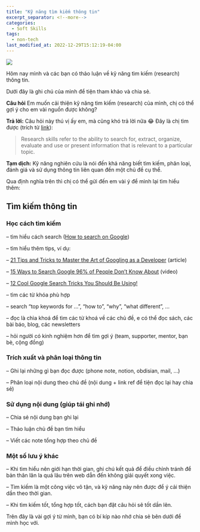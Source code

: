 ```yaml
---
title: "Kỹ năng tìm kiếm thông tin"
excerpt_separator: <!--more-->
categories:
  - Soft Skills
tags:
  - non-tech
last_modified_at: 2022-12-29T15:12:19-04:00
---
```


![](/assets/images/2022/12/2022-12-ky-nang-tim-kiem-thong-tin-cover.webp)

Hôm nay mình và các bạn có thảo luận về kỹ năng tìm kiếm (research) thông tin.

Dưới đây là ghi chú của mình để tiện tham khảo và chia sẻ. 

**Câu hỏi**
Em muốn cải thiện kỹ năng tìm kiếm (research) của mình, chị có thể gợi ý cho em vài nguồn được không?

**Trả lời:**
Câu hỏi này thú vị ấy em, mà cũng khó trả lời nữa 😂 
Đây là chị tìm được (trích từ [link](https://www.universityofgalway.ie/academic-skills/readingandresearch/)):

> Research skills refer to the ability to search for, extract, organize, evaluate and use or present information that is relevant to a particular topic.

**Tạm dịch:**
Kỹ năng nghiên cứu là nói đến khả năng biết tìm kiếm, phân loại, đánh giá và sử dụng thông tin liên quan đến một chủ đề cụ thể.

Qua định nghĩa trên thì chị có thể gửi đến em vài ý để mình lại tìm hiểu thêm:

## Tìm kiếm thông tin
### Học cách tìm kiếm
– tìm hiểu cách search ([How to search on Google](https://support.google.com/websearch/#topic=3378866))

– tìm hiểu thêm tips, ví dụ:

   – [21 Tips and Tricks to Master the Art of Googling as a Developer](https://www.makeuseof.com/21-tips-and-tricks-to-master-the-art-of-googling-as-a-developer/) (article)

   – [15 Ways to Search Google 96% of People Don’t Know About](https://www.youtube.com/watch?v=erZ3IyBCXdY) (video)

   – [12 Cool Google Search Tricks You Should Be Using!](https://www.youtube.com/watch?v=7ond5eF7L-I)

– tìm các từ khóa phù hợp

   – search “top keywords for …”, “how to”, “why”, “what different”, …

   – đọc là chìa khoá để tìm các từ khoá về các chủ đề, e có thể đọc sách, các bài báo, blog, các newsletters

   – hỏi người có kinh nghiệm hơn để tìm gợi ý (team, supporter, mentor, bạn bè, cộng đồng)

### Trích xuất và phân loại thông tin
– Ghi lại những gì bạn đọc được (phone note, notion, obdisian, mail, …)

– Phân loại nội dung theo chủ đề (nội dung + link ref để tiện đọc lại hay chia sẻ)

### Sử dụng nội dung (giúp tái ghi nhớ)
– Chia sẻ nội dung bạn ghi lại

– Thảo luận chủ đề bạn tìm hiểu

– Viết các note tổng hợp theo chủ đề

### Một số lưu ý khác
– Khi tìm hiểu nên giới hạn thời gian, ghi chú kết quả để điều chỉnh tránh để bản thân lân la quá lâu trên web dẫn đến không giải quyết xong việc.

– Tìm kiếm là một công việc vô tận, và kỹ năng này nên được để ý cải thiện dần theo thời gian.

– Khi tìm kiếm tốt, tổng hợp tốt, cách bạn đặt câu hỏi sẽ tốt dần lên.

Trên đây là vài gợi ý từ mình, bạn có bí kíp nào nhớ chia sẻ bên dưới để mình học với.
